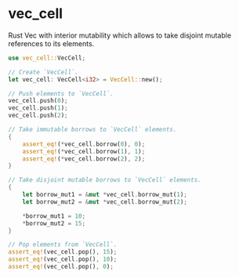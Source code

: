 # vec_cell
Rust Vec with interior mutability which allows to take disjoint mutable references to its elements.

```rust
use vec_cell::VecCell;

// Create `VecCell`.
let vec_cell: VecCell<i32> = VecCell::new();

// Push elements to `VecCell`.
vec_cell.push(0);
vec_cell.push(1);
vec_cell.push(2);

// Take immutable borrows to `VecCell` elements.
{
    assert_eq!(*vec_cell.borrow(0), 0);
    assert_eq!(*vec_cell.borrow(1), 1);
    assert_eq!(*vec_cell.borrow(2), 2);
}

// Take disjoint mutable borrows to `VecCell` elements.
{
    let borrow_mut1 = &mut *vec_cell.borrow_mut(1);
    let borrow_mut2 = &mut *vec_cell.borrow_mut(2);

    *borrow_mut1 = 10;
    *borrow_mut2 = 15;
}

// Pop elements from `VecCell`.
assert_eq!(vec_cell.pop(), 15);
assert_eq!(vec_cell.pop(), 10);
assert_eq!(vec_cell.pop(), 0);
```